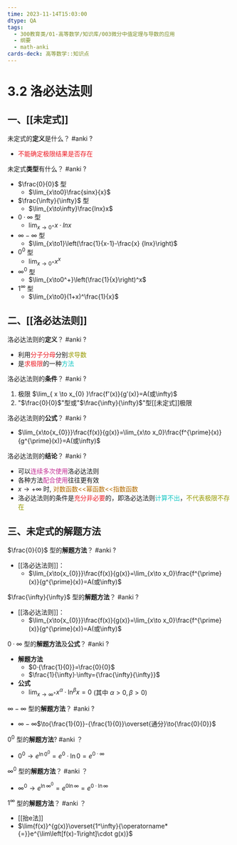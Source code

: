 ```yaml
---
time: 2023-11-14T15:03:00
dtype: QA
tags:
  - 300教育类/01-高等数学/知识库/003微分中值定理与导数的应用
  - 纲要
  - math-anki
cards-deck: 高等数学::知识点
---
```


# 3.2 洛必达法则

## 一、[[未定式]]

未定式的**定义**是什么？ #anki
?
- <font color=#ed1c24>不能确定极限结果是否存在</font>

未定式**类型**有什么？ #anki
?
- $\frac{0}{0}$ 型 
	- $\lim_{x\to0}\frac{sinx}{x}$
- $\frac{\infty}{\infty}$ 型
	- $\lim_{x\to\infty}\frac{lnx}x$
- $0·\infty$ 型
	- $\lim_{x\to0^+}x·lnx$
- $\infty-\infty$ 型
	- $\lim_{x\to1}\left(\frac{1}{x-1}-\frac{x} {lnx}\right)$
- $0^0$ 型
	- $\lim_{x\to0^+}x^x$
- $\infty^0$ 型
	- $\lim_{x\to0^+}\left(\frac{1}{x}\right)^x$
- $1^\infty$ 型
	- $\lim_{x\to0}(1+x)^\frac{1}{x}$


## 二、[[洛必达法则]]

洛必达法则的**定义**？ #anki
?
- 利用<font color=#ed1c24>分子分母</font>分别<font color=#989b03>求导数</font>
- 是<font color=#ed1c24>求极限</font>的一种<font color=#13C6C3>方法</font>

洛必达法则的**条件**？ #anki
?
1. 极限 $\lim_{ x \to x_{0} }\frac{f'(x)}{g'(x)}=A(或\infty)$
2. "$\frac{0}{0}$"型或"$\frac{\infty}{\infty}$"型[[未定式]]极限

洛必达法则的**公式**？ #anki
?
- $\lim_{x\to{x_{0}}}\frac{f(x)}{g(x)}=\lim_{x\to x_0}\frac{f^{\prime}(x)}{g^{\prime}(x)}=A(或\infty)$

洛必达法则的**结论**？ #anki
?
- 可以<font color=#C32E94>连续多次使用</font>洛必达法则
- 各种方法<font color=#C32E94>配合使用</font>往往更有效
- $x\to+\infty$ 时, <font color=#b46d04>对数函数<<幂函数<<指数函数</font>
- 洛必达法则的条件是<font color=#ed1c24>充分非必要</font>的，即洛必达法则<font color=#13C6C3>计算不出</font>，<font color=#989b03>不代表极限不存在</font>

## 三、未定式的解题方法

$\frac{0}{0}$ 型的**解题方法**？ #anki
?
- [[洛必达法则]]：
	- $\lim_{x\to{x_{0}}}\frac{f(x)}{g(x)}=\lim_{x\to x_0}\frac{f^{\prime}(x)}{g^{\prime}(x)}=A(或\infty)$

$\frac{\infty}{\infty}$ 型的**解题方法**？ #anki
?
- [[洛必达法则]]：
	- $\lim_{x\to{x_{0}}}\frac{f(x)}{g(x)}=\lim_{x\to x_0}\frac{f^{\prime}(x)}{g^{\prime}(x)}=A(或\infty)$

$0·\infty$ 型的**解题方法**及**公式**？ #anki 
?
- **解题方法**
	- $0·{\frac{1}{0}}=\frac{0}{0}$
	- $\frac{1}{\infty}·\infty={\frac{\infty}{\infty}}$
- **公式**
	- $\lim_{ x \to \infty^+ }x^{\alpha}·\ln^{\beta}x=0$ (其中 $\alpha>0,\beta>0$)

$\infty-\infty$ 型的**解题方法**？ #anki
?
-  $\infty-\infty$$\to{\frac{1}{0}}-{\frac{1}{0}}\overset{通分}\to{\frac{0}{0}}$

$0^0$ 型的**解题方法**? #anki 
？
- $0^0\to{e^{\ln{0}^0}}=e^0·\ln{0}=e^{0·\infty}$

$\infty^0$ 型的**解题方法**？ #anki
？
- $\infty^0 \to{e^{\ln{\infty}^0}}=e^{0\ln{\infty}}=e^{0·\ln{\infty}}$

$1^\infty$ 型的**解题方法**？ #anki
？
- [[抬e法]]
- $\lim{f(x)}^{g(x)}\overset{1^\infty}{\operatorname*{=}}e^{\lim\left[f(x)-1\right]\cdot g(x)}$


